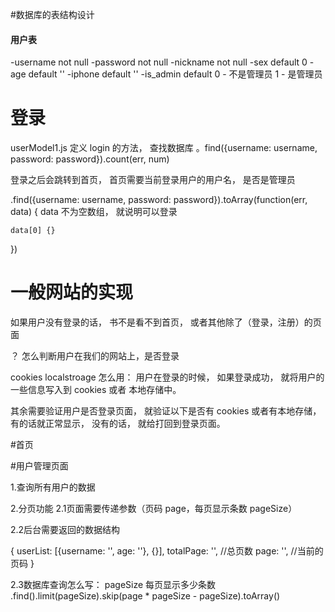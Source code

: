 #数据库的表结构设计

####  用户表

-username not null
-password not null
-nickname not null
-sex   default 0
-age   default ''
-iphone  default ''
-is_admin  default 0 - 不是管理员 1 - 是管理员



# 登录 

userModel1.js 定义  login   的方法，  查找数据库
。find({username: username, password: password}).count(err, num)

登录之后会跳转到首页， 首页需要当前登录用户的用户名， 是否是管理员

.find({username: username, password: password}).toArray(function(err, data) {
    data  不为空数组， 就说明可以登录

    data[0] {}
})

#  一般网站的实现

如果用户没有登录的话， 书不是看不到首页， 或者其他除了（登录，注册）的页面

？ 怎么判断用户在我们的网站上，是否登录

cookies   localstroage
怎么用：
 用户在登录的时候， 如果登录成功， 就将用户的一些信息写入到 cookies 或者   本地存储中。

 其余需要验证用户是否登录页面， 就验证以下是否有 cookies 或者有本地存储， 有的话就正常显示， 没有的话， 就给打回到登录页面。

 #首页

 #用户管理页面

 1.查询所有用户的数据

 2.分页功能
   2.1页面需要传递参数（页码 page，每页显示条数 pageSize）

   2.2后台需要返回的数据结构

   {
       userList: [{username: '', age: ''}, {}],
       totalPage: '', //总页数
       page: '', //当前的页码
   }

   2.3数据库查询怎么写：
   pageSize  每页显示多少条数
   .find().limit(pageSize).skip(page * pageSize - pageSize).toArray()